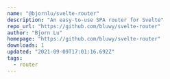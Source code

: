```yaml
---
name: "@bjornlu/svelte-router"
description: "An easy-to-use SPA router for Svelte"
repo_url: "https://github.com/bluwy/svelte-router"
author: "Bjorn Lu"
homepage: "https://github.com/bluwy/svelte-router"
downloads: 1
updated: "2021-09-09T17:01:16.692Z"
tags: 
  - router
---
```


